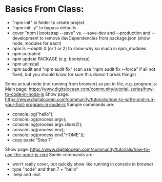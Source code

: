 # Basics From Class:
- "npm init" in folder to create project
- "npm init -y" to bypass defaults
- cover "npm i bootstrap --save" vs. --save-dev and --production and --development 
  to remove devDependencies from package.json (show node_modules for each)
- npm ls --depth 0 (or 1 or 2) to show why so much in npm_modules
- npm outdated
- npm update PACKAGE (e.g. bootstrap)
- npm uninstall
- npm audit and "npm audit fix" (can use "npm audit fix --force" if all not fixed, but 
  you should know for sure this doesn't break things)

Some actual node (not running from browser) so put in file, e.g. program.js:
Main page:
  https://www.digitalocean.com/community/tutorial_series/how-to-code-in-node-js
Show page: 
  https://www.digitalocean.com/community/tutorials/how-to-write-and-run-your-first-program-in-node-js
  Sample commands are:
- console.log("hello");
- console.log(process.argv);
- console.log(process.argv.slice(2));
- console.log(process.env);
- console.log(process.env["HOME"]);
- copy paste "Step 7"

Show page:
  https://www.digitalocean.com/community/tutorials/how-to-use-the-node-js-repl
  Samle commands are:
- won't really cover, but quickly show like running in console in browser
- type "node" and then 7 + "hello"
- .help and .exit
